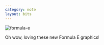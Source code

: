 ```yaml
---
category: note
layout: bits
---
```


![formula-e](../images/bits/2017/2017-12-02_18-13-26.png)

Oh wow, loving these new Formula E graphics!
